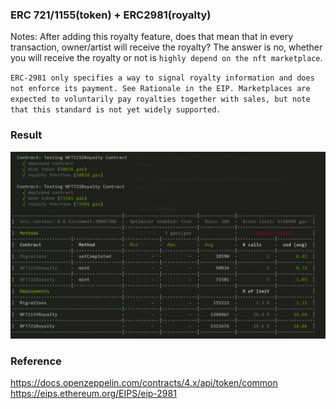 ### ERC 721/1155(token) + ERC2981(royalty)

Notes:
After adding this royalty feature, does that mean that in every transaction, owner/artist will receive the royalty?
The answer is no, whether you will receive the royalty or not is `highly depend on the nft marketplace`.

`ERC-2981 only specifies a way to signal royalty information and does not enforce its payment. See Rationale in the EIP. Marketplaces are expected to voluntarily pay royalties together with sales, but note that this standard is not yet widely supported.`

### Result

<img src="./doc/testing-result.png">

### Reference

https://docs.openzeppelin.com/contracts/4.x/api/token/common <br>
https://eips.ethereum.org/EIPS/eip-2981

